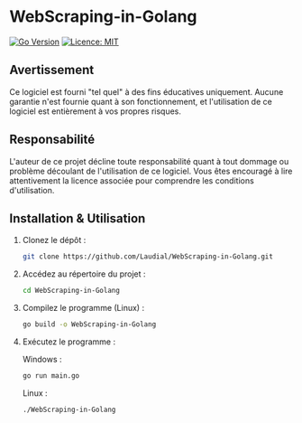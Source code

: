 # WebScraping-in-Golang

[![Go Version](https://img.shields.io/badge/Go-1.21.5-blue.svg)](https://golang.org/)
[![Licence: MIT](https://img.shields.io/badge/License-MIT-yellow.svg)](https://opensource.org/licenses/MIT)

## Avertissement

Ce logiciel est fourni "tel quel" à des fins éducatives uniquement. Aucune garantie n'est fournie quant à son fonctionnement, et l'utilisation de ce logiciel est entièrement à vos propres risques.

## Responsabilité

L'auteur de ce projet décline toute responsabilité quant à tout dommage ou problème découlant de l'utilisation de ce logiciel. Vous êtes encouragé à lire attentivement la licence associée pour comprendre les conditions d'utilisation.

## Installation & Utilisation

1. Clonez le dépôt :
    ```bash
    git clone https://github.com/Laudial/WebScraping-in-Golang.git
    ```

2. Accédez au répertoire du projet :
    ```bash
    cd WebScraping-in-Golang
    ```

3. Compilez le programme (Linux) :
    ```bash
    go build -o WebScraping-in-Golang
    ```

4. Exécutez le programme :

    Windows :
    ```bash
    go run main.go
    ```

    Linux :
    ```bash
    ./WebScraping-in-Golang
    ```
